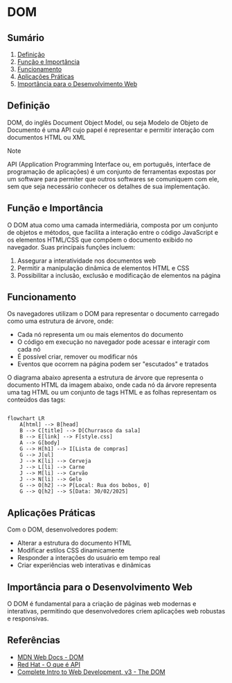 # DOM

## Sumário

1. [Definição](#definição)
2. [Função e Importância](#função-e-importância)
3. [Funcionamento](#funcionamento)
4. [Aplicações Práticas](#aplicações-práticas)
5. [Importância para o Desenvolvimento Web](#importância-para-o-desenvolvimento-web)

## Definição

DOM, do inglês Document Object Model, ou seja Modelo de Objeto de Documento é uma API cujo papel é representar e permitir interação com documentos HTML ou XML

> [!NOTE]
> API (Application Programming Interface ou, em português, interface de programação de aplicações) é um conjunto de ferramentas expostas por um software para permiter que outros softwares se comuniquem com ele, sem que seja necessário conhecer os detalhes de sua implementação.

## Função e Importância

O DOM atua como uma camada intermediária, composta por um conjunto de objetos e métodos, que facilita a interação entre o código JavaScript e os elementos HTML/CSS que compõem o documento exibido no navegador. Suas principais funções incluem:

1. Assegurar a interatividade nos documentos web
2. Permitir a manipulação dinâmica de elementos HTML e CSS
3. Possibilitar a inclusão, exclusão e modificação de elementos na página

## Funcionamento

Os navegadores utilizam o DOM para representar o documento carregado como uma estrutura de árvore, onde:

- Cada nó representa um ou mais elementos do documento
- O código em execução no navegador pode acessar e interagir com cada nó
- É possível criar, remover ou modificar nós
- Eventos que ocorrem na página podem ser "escutados" e tratados

O diagrama abaixo apresenta a estrutura de árvore que representa o documento HTML da imagem abaixo, onde cada nó da árvore representa uma tag HTML ou um conjunto de tags HTML e as folhas representam os conteúdos das tags:

<img src="file:///home/gustavo/snap/marktext/9/.config/marktext/images/2024-10-18-21-20-43-image.png" title="" alt="" data-align="center">

```mermaid
flowchart LR
    A[html] --> B[head]
    B --> C[title] --> D[Churrasco da sala]
    B --> E[link] --> F[style.css]
    A --> G[body]
    G --> H[h1] --> I[Lista de compras]
    G --> J[ul]
    J --> K[li] --> Cerveja
    J --> L[li] --> Carne
    J --> M[li] --> Carvão
    J --> N[li] --> Gelo
    G --> O[h2] --> P[Local: Rua dos bobos, 0]
    G --> Q[h2] --> S[Data: 30/02/2025]
```

## Aplicações Práticas

Com o DOM, desenvolvedores podem:

- Alterar a estrutura do documento HTML
- Modificar estilos CSS dinamicamente
- Responder a interações do usuário em tempo real
- Criar experiências web interativas e dinâmicas

## Importância para o Desenvolvimento Web

O DOM é fundamental para a criação de páginas web modernas e interativas, permitindo que desenvolvedores criem aplicações web robustas e responsivas.

## Referências

+ [MDN Web Docs - DOM](https://developer.mozilla.org/pt-BR/docs/Glossary/DOM)
+ [Red Hat - O que é API](https://www.redhat.com/pt-br/topics/api/what-are-application-programming-interfaces#como-as-apis-funcionam)
+ [Complete Intro to Web Development, v3 - The DOM](https://btholt.github.io/complete-intro-to-web-dev-v3/lessons/putting-it-all-together/the-dom)
